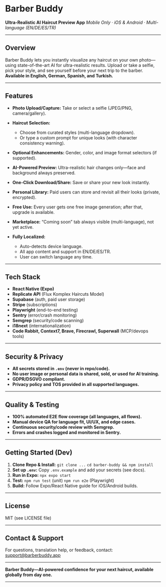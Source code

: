 
# Barber Buddy

**Ultra-Realistic AI Haircut Preview App**
*Mobile Only · iOS & Android · Multi-language (EN/DE/ES/TR)*

---

## Overview

Barber Buddy lets you instantly visualize any haircut on your own photo—using state-of-the-art AI for ultra-realistic results. Upload or take a selfie, pick your style, and see yourself before your next trip to the barber.
**Available in English, German, Spanish, and Turkish.**

---

## Features

* **Photo Upload/Capture:** Take or select a selfie (JPEG/PNG, camera/gallery).
* **Haircut Selection:**

  * Choose from curated styles (multi-language dropdown).
  * Or type a custom prompt for unique looks (with character consistency warning).
* **Optional Enhancements:** Gender, color, and image format selectors (if supported).
* **AI-Powered Preview:** Ultra-realistic hair changes only—face and background always preserved.
* **One-Click Download/Share:** Save or share your new look instantly.
* **Personal Library:** Paid users can store and revisit all their looks (private, encrypted).
* **Free Use:** Every user gets one free image generation; after that, upgrade is available.
* **Marketplace:** “Coming soon” tab always visible (multi-language), not yet active.
* **Fully Localized:**

  * Auto-detects device language.
  * All app content and support in EN/DE/ES/TR.
  * User can switch language any time.

---

## Tech Stack

* **React Native (Expo)**
* **Replicate API** (Flux Komplex Haircuts Model)
* **Supabase** (auth, paid user storage)
* **Stripe** (subscriptions)
* **Playwright** (end-to-end testing)
* **Sentry** (error/crash monitoring)
* **Semgrep** (security/code scanning)
* **i18next** (internationalization)
* **Code Rabbit, Context7, Brave, Firecrawl, Superwall** (MCP/devops tools)

---

## Security & Privacy

* **All secrets stored in `.env` (never in repo/code).**
* **No user image or personal data is shared, sold, or used for AI training.**
* **GDPR/DSGVO compliant.**
* **Privacy policy and TOS provided in all supported languages.**

---

## Quality & Testing

* **100% automated E2E flow coverage (all languages, all flows).**
* **Manual device QA for language fit, UI/UX, and edge cases.**
* **Continuous security/code review with Semgrep.**
* **Errors and crashes logged and monitored in Sentry.**

---

## Getting Started (Dev)

1. **Clone Repo & Install:**
   `git clone ...`
   `cd barber-buddy && npm install`
2. **Set up `.env`:**
   Copy `.env.example` and add your secrets (see docs).
3. **Run in Expo:**
   `npx expo start`
4. **Test:**
   `npm run test` (unit)
   `npm run e2e` (Playwright)
5. **Build:**
   Follow Expo/React Native guide for iOS/Android builds.

---

## License

MIT (see LICENSE file)

---

## Contact & Support

For questions, translation help, or feedback, contact: [support@barberbuddy.app](mailto:support@barberbuddy.app)

---

**Barber Buddy—AI-powered confidence for your next haircut, available globally from day one.**

---
